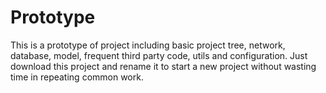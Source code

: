 # Prototype

This is a prototype of project including basic project tree, network, database, model, frequent third party code, utils and configuration.
Just download this project and rename it to start a new project without wasting time in repeating common work.
